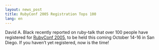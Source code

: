 ```yaml
---
layout: news_post
title: RubyConf 2005 Registration Tops 100
lang: en
---
```


David A. Black recently reported on ruby-talk that over 100 people have
registered for [RubyConf 2005][1], to be held this coming October 14-16
in San Diego. If you haven’t yet registered, now is the time!

[1]: http://www.rubyconf.org/ 
